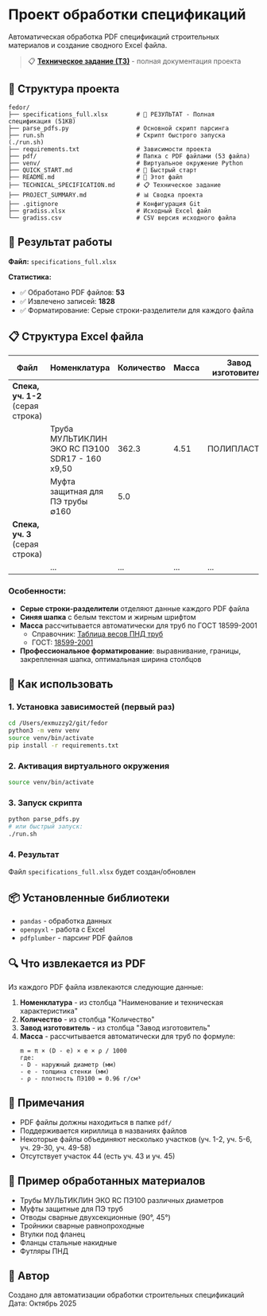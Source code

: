 # Проект обработки спецификаций

Автоматическая обработка PDF спецификаций строительных материалов и создание сводного Excel файла.

> 📋 **[Техническое задание (ТЗ)](TECHNICAL_SPECIFICATION.md)** - полная документация проекта

## 📁 Структура проекта

```
fedor/
├── specifications_full.xlsx        # 🎯 РЕЗУЛЬТАТ - Полная спецификация (51KB)
├── parse_pdfs.py                   # Основной скрипт парсинга
├── run.sh                          # Скрипт быстрого запуска (./run.sh)
├── requirements.txt                # Зависимости проекта
├── pdf/                            # Папка с PDF файлами (53 файла)
├── venv/                           # Виртуальное окружение Python
├── QUICK_START.md                  # 🚀 Быстрый старт
├── README.md                       # 📖 Этот файл
├── TECHNICAL_SPECIFICATION.md      # 📋 Техническое задание
├── PROJECT_SUMMARY.md              # 📊 Сводка проекта
├── .gitignore                      # Конфигурация Git
├── gradiss.xlsx                    # Исходный Excel файл
└── gradiss.csv                     # CSV версия исходного файла
```

## 🚀 Результат работы

**Файл:** `specifications_full.xlsx`

**Статистика:**
- ✅ Обработано PDF файлов: **53**
- ✅ Извлечено записей: **1828**
- ✅ Форматирование: Серые строки-разделители для каждого файла

## 📋 Структура Excel файла

| Файл | Номенклатура | Количество | Масса | Завод изготовитель |
|------|--------------|------------|-------|-------------------|
| **Спека, уч. 1-2** (серая строка) | | | | |
| | Труба МУЛЬТИКЛИН ЭКО RC ПЭ100 SDR17 - 160 х9,50 | 362.3 | 4.51 | ПОЛИПЛАСТИК |
| | Муфта защитная для ПЭ трубы ∅160 | 5.0 | | |
| **Спека, уч. 3** (серая строка) | | | | |
| | ... | ... | ... | ... |

### Особенности:
- **Серые строки-разделители** отделяют данные каждого PDF файла
- **Синяя шапка** с белым текстом и жирным шрифтом
- **Масса** рассчитывается автоматически для труб по ГОСТ 18599-2001
  - Справочник: [Таблица весов ПНД труб](https://gossr.ru/page/tablica-vesov-pnd-trub)
  - ГОСТ: [18599-2001](https://opora-ppu.ru/documentation/truby-pnd-v-ppu-gost-18599-2001.pdf)
- **Профессиональное форматирование**: выравнивание, границы, закрепленная шапка, оптимальная ширина столбцов

## 🔧 Как использовать

### 1. Установка зависимостей (первый раз)
```bash
cd /Users/exmuzzy2/git/fedor
python3 -m venv venv
source venv/bin/activate
pip install -r requirements.txt
```

### 2. Активация виртуального окружения
```bash
source venv/bin/activate
```

### 3. Запуск скрипта
```bash
python parse_pdfs.py
# или быстрый запуск:
./run.sh
```

### 4. Результат
Файл `specifications_full.xlsx` будет создан/обновлен

## 📦 Установленные библиотеки

- `pandas` - обработка данных
- `openpyxl` - работа с Excel
- `pdfplumber` - парсинг PDF файлов

## 🔍 Что извлекается из PDF

Из каждого PDF файла извлекаются следующие данные:

1. **Номенклатура** - из столбца "Наименование и техническая характеристика"
2. **Количество** - из столбца "Количество"
3. **Завод изготовитель** - из столбца "Завод изготовитель"
4. **Масса** - рассчитывается автоматически для труб по формуле:
   ```
   m = π × (D - e) × e × ρ / 1000
   где:
   - D - наружный диаметр (мм)
   - e - толщина стенки (мм)
   - ρ - плотность ПЭ100 = 0.96 г/см³
   ```

## 📝 Примечания

- PDF файлы должны находиться в папке `pdf/`
- Поддерживается кириллица в названиях файлов
- Некоторые файлы объединяют несколько участков (уч. 1-2, уч. 5-6, уч. 29-30, уч. 49-58)
- Отсутствует участок 44 (есть уч. 43 и уч. 45)

## 🎯 Пример обработанных материалов

- Трубы МУЛЬТИКЛИН ЭКО RC ПЭ100 различных диаметров
- Муфты защитные для ПЭ труб
- Отводы сварные двухсекционные (90°, 45°)
- Тройники сварные равнопроходные
- Втулки под фланец
- Фланцы стальные накидные
- Футляры ПНД

## 👤 Автор

Создано для автоматизации обработки строительных спецификаций
Дата: Октябрь 2025

